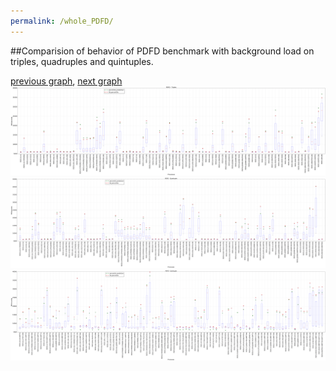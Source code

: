 ```yaml
---
permalink: /whole_PDFD/
---
```


##Comparision of behavior of PDFD benchmark with background load on triples, quadruples and quintuples.

[previous graph](../whole_O/), [next graph](../whole_RB/)
![graph figure](./images/triple/PDFD_box.png)![graph figure](./images/quadruple/PDFD_box.png)![graph figure](./images/quintuple/PDFD_box.png)